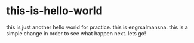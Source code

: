 # this-is-hello-world
this is just another hello world for practice. 
this is engrsalmansna. this is a simple change in order to see what happen next. lets go!
